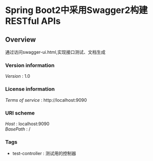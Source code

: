 # Spring Boot2中采用Swagger2构建RESTful APIs


<a name="overview"></a>
## Overview
通过访问swagger-ui.html,实现接口测试、文档生成


### Version information
*Version* : 1.0


### License information
*Terms of service* : http://localhost:9090


### URI scheme
*Host* : localhost:9090  
*BasePath* : /


### Tags

* test-controller : 测试用的控制器



